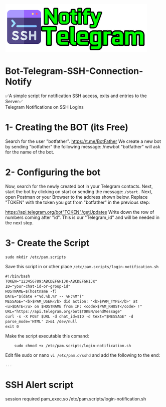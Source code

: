 
![alt text](image.png)
# Bot-Telegram-SSH-Connection-Notify
✅A simple script for notification SSH access, exits and entries to the Server✅
<br>Telegram Notifications on SSH Logins 

# 1- Creating the BOT (its Free)
Search for the user "botfather". https://t.me/BotFather
We create a new bot by sending "botfather" the following message:
/newbot
"botfather" will ask for the name of the bot.
# 2- Configuring the bot
Now, search for the newly created bot in your Telegram contacts. Next, start the bot by clicking on start or sending the message:
<code>/start.</code>
Next, open Postman or your Browser to the address shown below. Replace "TOKEN" with the token you got from "botfather" in the previous step:

https://api.telegram.org/bot"TOKEN"/getUpdates
Write down the row of numbers coming after "id". This is our "Telegram_id" and will be needed in the next step.
# 3- Create the Script
    sudo mkdir /etc/pam.scripts
Save this script in or other place <code>/etc/pam.scripts/login-notification.sh</code>

    #!/bin/bash
    TOKEN="123456789:ABCDEFGHIJK-ABCDEFGHIJK"
    ID="your-chat-id-or-group-id"
    HOSTNAME=$(hostname -f)
    DATE="$(date +"%d.%b.%Y -- %H:%M")"
    MESSAGE="<b>$PAM_USER</b> did action: '<b>$PAM_TYPE</b>' at <u>$DATE</u> on $HOSTNAME from IP: <code>$PAM_RHOST</code> !"
    URL="https://api.telegram.org/bot$TOKEN/sendMessage"
    curl -s -X POST $URL -d chat_id=$ID -d text="$MESSAGE" -d parse_mode='HTML' 2>&1 /dev/null
    exit 0   

Make the script executable this comand: 

        sudo chmod +x /etc/pam.scripts/login-notification.sh

Edit  file sudo or nano <code>vi /etc/pam.d/sshd</code> and add the following to the end:   

    ...
# SSH Alert script
session required pam_exec.so /etc/pam.scripts/login-notification.sh

